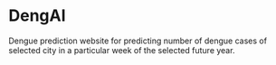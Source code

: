 # DengAI
Dengue prediction website for predicting number of dengue cases of selected city in a particular week of the selected future year.

